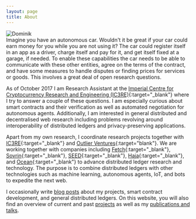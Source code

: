 ```yaml
---
layout: page
title: About
---
```

<p>
<div class="row">
    <div class="four columns">
        <img class="u-max-full-width" src="{{ site.url }}/assets/images/dominik_round.png" alt="Dominik">
    </div>
    <div class="eight columns">
        Imagine you have an autonomous car. Wouldn't it be great if your car could earn money for you while you are not using it? The car could register itself in an app as a driver, charge itself and pay for it, and get itself fixed at a garage, if needed. To enable these capabilities the car needs to be able to communicate with these other entities, agree on the terms of the contract, and have some measures to handle disputes or finding prices for services or goods. This involves a great deal of open research questions.
    </div>
</div>
</p>

As of October 2017 I am Research Assistant at the [Imperial Centre for Cryptocurrency Research and Engineering (IC3RE)]("http://www.imperial.ac.uk/cryptocurrency/"){:target="_blank"} where I try to answer a couple of these questions. I am especially curious about smart contracts and their verification as well as automated negotiation for autonomous agents. Additionally, I am interested in general distributed and decentralised web research including problems revolving around interoperability of distributed ledgers and privacy-preserving applications.

Apart from my own research, I coordinate research projects together with [IC3RE]("http://www.imperial.ac.uk/cryptocurrency/"){:target="_blank"} and
[Outlier Ventures](https://outlierventures.io){:target="blank"}. We are working together
with companies including [Fetch](http://fetch.ai){:target="_blank"},
[Sovrin](https://sovrin.org/){:target="_blank"}, [SEED](https://www.seedtoken.io/){:target="_blank"}, [Haja](https://haja.io/){:target="_blank"}, and 
[Ocean](https://oceanprotocol.com/){:target="_blank"} to advance distributed ledger research and technology. The purpose is to combine distributed ledgers with other technologies such as machine learning, autonomous agents, IoT, and bots to expedite the next web.

I occasionally write [blog posts](blog.html) about my projects, smart contract development, and general distributed ledgers. On this website, you will also find an overview of current and past [projects](projects.html) as well as my [publications and talks](publications.html).

